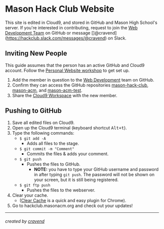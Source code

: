 # Mason Hack Club Website

This site is edited in Cloud9, and stored in GitHub and Mason High School's server. If you're interested in contributing, request to join the [Web Development Team](https://github.com/orgs/Mason-Development/teams/web-development) on GitHub or message []@cravend](https://hackclub.slack.com/messages/@cravend) on Slack.

## Inviting New People

This guide assumes that the person has an active GitHub and Cloud9 account. Follow the [Personal Website workshop](https://workshops.hackclub.com/personal_website/) to get set up.

1. Add the member in question to the [Web Development](https://github.com/orgs/Mason-Development/teams/web-development) team on GitHub.
2. Confirm they can access the GitHub repositories [mason-hack-club](https://github.com/Mason-Development/mason-hack-club), [mason-acm](https://github.com/Mason-Development/mason-acm), and [mason-acm-test](https://github.com/Mason-Development/mason-acm-test).
3. Share the [Cloud9 Workspace](https://ide.c9.io/cravend/mason-hack-club) with the new member.

## Pushing to GitHub

1. Save all edited files on Cloud9.
2. Open up the Cloud9 terminal (keyboard shortcut <kbd>Alt+t</kbd>).
3. Type the following commands:
    - `$ git add -A`
      - Adds all files to the stage.
    - `$ git commit -m "Comment"`
      - Commits the files & adds your comment.
    - `$ git push`
      - Pushes the files to GitHub.
        - **NOTE:** you have to type your GitHub username and password in after typing `git push`. The password will not be shown on your screen, but it is still being registered.
    - `$ git ftp push`
      - Pushes the files to the webserver.
4. Clear your cache.
    - ([Clear Cache](https://chrome.google.com/webstore/detail/clear-cache/cppjkneekbjaeellbfkmgnhonkkjfpdn?utm_source=chrome-app-launcher-info-dialog) is a quick and easy plugin for Chrome).
5. Go to hackclub.masonacm.org and check out your updates!

---

###### created by [cravend](https://github.com/cravend)
